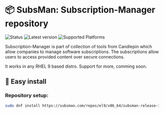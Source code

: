 # 📦 SubsMan: Subscription-Manager repository

![Status](https://img.shields.io/badge/Status-Active-brightgreen)
![Latest version](https://img.shields.io/badge/Latest%20Release-v1.29.45-green)
![Supported Platforms](https://img.shields.io/badge/Platforms-RHEL%209%20|%20Oracle%20Linux%209%20|%20AlmaLinux%209%20|%20Rocky%20Linux%209-blue)

Subscription-Manager is part of collection of tools from Candlepin which allow companies to manage software subscriptions. 
The subscriptions allow users to access provided content over secure connections.

It works in any RHEL 9 based distro. Support for more, comming soon.

## 🚀 Easy install

### Repository setup:
```bash
sudo dnf install https://subsman.com/repos/el9/x86_64/subsman-release-1.0-1.el9.x86_64.rpm
